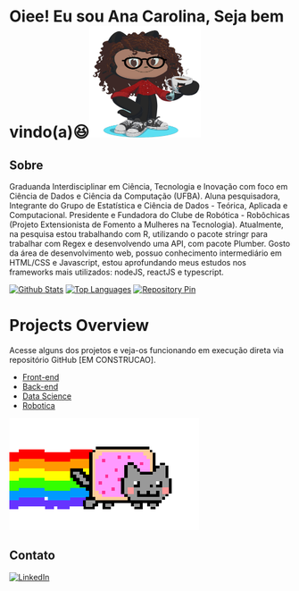 
# Oiee! Eu sou Ana Carolina, Seja bem vindo(a)😆<img src="https://github.com/carolbalbs/carolbalbs/blob/main/octocat-mascote1.png" alt="octoCarol" width="200" height="200"/> 


## Sobre
Graduanda Interdisciplinar em Ciência, Tecnologia e Inovação com foco em Ciência de Dados e Ciência da Computação (UFBA). Aluna pesquisadora, Integrante do Grupo de Estatística e Ciência de Dados - Teórica, Aplicada e Computacional. Presidente e Fundadora do Clube de Robótica - Robôchicas (Projeto Extensionista de Fomento a Mulheres na Tecnologia). Atualmente, na pesquisa estou trabalhando com R, utilizando o pacote stringr para trabalhar com Regex e desenvolvendo uma API, com pacote Plumber. Gosto da área de desenvolvimento web, possuo conhecimento intermediário em HTML/CSS e Javascript, estou aprofundando meus estudos nos frameworks mais utilizados: nodeJS, reactJS e typescript.

[![Github Stats](https://github-readme-stats.vercel.app/api?username=carolbalbs&show_icons=true&theme=radical&count_private=true&hide=prs,contribs)](https://github.com/carolbalbs)
[![Top Languages](https://github-readme-stats.vercel.app/api/top-langs/?username=carolbalbs&layout=compact&langs_count=6&theme=radical)](https://github.com/carolbalbs)
[![Repository Pin](https://github-readme-stats.vercel.app/api/pin/?username=carolbalbs&repo=github-readme-stats&theme=radical)](https://github.com/carolbalbs/github-readme-stats)


# Projects Overview
Acesse alguns dos projetos e veja-os funcionando em execução direta via repositório GitHub [EM CONSTRUCAO].
- [Front-end](a)
- [Back-end](a)
- [Data Science](a)
- [Robotica](https://github.com/robochicas)

![ ](https://github.com/carolbalbs/carolbalbs/blob/main/PYh.gif)

## Contato

[![LinkedIn](https://img.shields.io/badge/-LinkedIn-%230077B5?style=for-the-badge&logo=linkedin&logoColor=white)](https://www.linkedin.com/in/ana-carolina-balbino)
